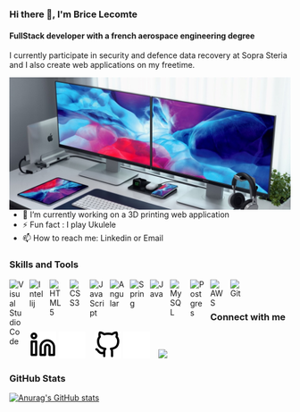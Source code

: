 ### Hi there 👋, I'm Brice Lecomte
#### FullStack developer with a french aerospace engineering degree
I currently participate in security and defence data recovery at Sopra Steria and I also create web applications on my freetime.

<img align="left" alt="Office" src="./img/desk-pad-copy.jpg" />

- 🔭 I’m currently working on a 3D printing web application 
- ⚡ Fun fact : I play Ukulele
- 📫 How to reach me: Linkedin or Email

### Skills and Tools

<img align="left" alt="Visual Studio Code" width="26px" src="https://cdn.jsdelivr.net/gh/devicons/devicon/icons/vscode/vscode-original.svg" style="padding-right:10px;" />
<img align="left" alt="Intellij" width="26px" src="https://cdn.jsdelivr.net/gh/devicons/devicon/icons/intellij/intellij-plain.svg" style="padding-right:10px;" />
<img align="left" alt="HTML5" width="26px" src="https://cdn.jsdelivr.net/gh/devicons/devicon/icons/html5/html5-original.svg" style="padding-right:10px;" />
<img align="left" alt="CSS3" width="26px" src="https://cdn.jsdelivr.net/gh/devicons/devicon/icons/css3/css3-original.svg" style="padding-right:10px;" />
<img align="left" alt="JavaScript" width="26px" src="https://cdn.jsdelivr.net/gh/devicons/devicon/icons/javascript/javascript-original.svg" style="padding-right:10px;" />
<img align="left" alt="Angular" width="26px" src="https://cdn.jsdelivr.net/gh/devicons/devicon/icons/angularjs/angularjs-original.svg" style="padding-right:10px;" />
<img align="left" alt="Spring" width="26px" src="https://cdn.jsdelivr.net/gh/devicons/devicon/icons/spring/spring-original.svg" style="padding-right:10px;" />
<img align="left" alt="Java" width="26px" src="https://cdn.jsdelivr.net/gh/devicons/devicon/icons/java/java-original.svg" style="padding-right:10px;" />
<img align="left" alt="MySQL" width="26px" src="https://cdn.jsdelivr.net/gh/devicons/devicon/icons/mysql/mysql-original.svg" style="padding-right:10px;" />
<img align="left" alt="Postgres" width="26px" src="https://cdn.jsdelivr.net/gh/devicons/devicon/icons/postgresql/postgresql-original.svg" style="padding-right:10px;" />
<img align="left" alt="AWS" width="25px" src="https://cdn.jsdelivr.net/gh/devicons/devicon/icons/amazonwebservices/amazonwebservices-original.svg" style="padding-right:11px;" />
<img align="left" alt="Git" width="25px" src="https://cdn.jsdelivr.net/gh/devicons/devicon/icons/git/git-original.svg" style="padding-right:11px;" />

<br/>
<br/>

### Connect with me

[![img_contact](./img/linkedin-light.svg)](https://www.linkedin.com/in/brice-lecomte/#gh-light-mode-only)
[![img_contact](./img/linkedin-dark.svg)](https://www.linkedin.com/in/brice-lecomte/#gh-dark-mode-only)
&nbsp;&nbsp;
[![img_contact](./img/github-light.svg)](https://github.com/Brice150#gh-light-mode-only)
[![img_contact](./img/github-dark.svg)](https://github.com/Brice150#gh-dark-mode-only)
&nbsp;&nbsp;
<a href="mailto:brice.lecomte0@gmail.com?"><img src="https://img.shields.io/badge/gmail-%23DD0031.svg?&style=for-the-badge&logo=gmail&logoColor=white"/></a>

### GitHub Stats

[![Anurag's GitHub stats](https://github-readme-stats.vercel.app/api?username=Brice150&hide=prs,stars,issues&count_private=true&show_icons=true&hide_border=false&title_color=3B1F94f&icon_color=FFE500&bg_color=09131B&text_color=ffffff&border_color=0c1a25)](https://github.com/anuraghazra/github-readme-stats)
